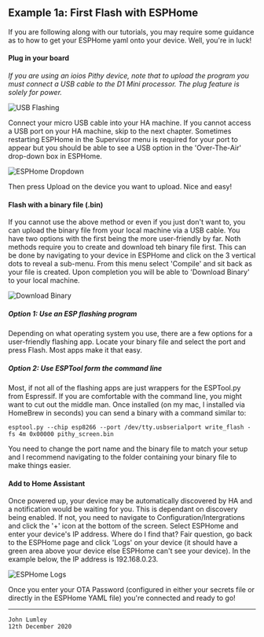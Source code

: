 ## Example 1a: First Flash with ESPHome
If you are following along with our tutorials, you may require some guidance as to how to get your ESPHome yaml onto your device. Well, you're in luck!

#### Plug in your board
*If you are using an ioios Pithy device, note that to upload the program you must connect a USB cable to the D1 Mini processor. The plug feature is solely for power.*

![USB Flashing](https://raw.githubusercontent.com/ioios-io/demos/main/Home%20Assistant%20with%20ESPHome/assets/FlashUSBMicro.png)

Connect your micro USB cable into your HA machine. If you cannot access a USB port on your HA machine, skip to the next chapter. Sometimes restarting ESPHome in the Supervisor menu is required for your port to appear but you should be able to see a USB option in the 'Over-The-Air' drop-down box in ESPHome.

![ESPHome Dropdown](https://raw.githubusercontent.com/ioios-io/demos/main/Home%20Assistant%20with%20ESPHome/assets/ESPHomeDropdown.png)

Then press Upload on the device you want to upload. Nice and easy!

#### Flash with a binary file (.bin)
If you cannot use the above method or even if you just don't want to, you can upload the binary file from your local machine via a USB cable. You have two options with the first being the more user-friendly by far.
Noth methods require you to create and download teh binary file first. This can be done by navigating to your device in ESPHome and click on the 3 vertical dots to reveal a sub-menu. From this menu select 'Compile' and sit back as your file is created. Upon completion you will be able to 'Download Binary' to your local machine.

![Download Binary](https://raw.githubusercontent.com/ioios-io/demos/main/Home%20Assistant%20with%20ESPHome/assets/DownloadBinary.png)

##### Option 1: Use an ESP flashing program
Depending on what operating system you use, there are a few options for a user-friendly flashing app. Locate your binary file and select the port and press Flash. Most apps make it that easy.

##### Option 2: Use ESPTool form the command line
Most, if not all of the flashing apps are just wrappers for the ESPTool.py from Espressif. If you are comfortable with the command line, you might want to cut out the middle man. Once installed (on my mac, I installed via HomeBrew in seconds) you can send a binary with a command similar to:
```
esptool.py --chip esp8266 --port /dev/tty.usbserialport write_flash -fs 4m 0x00000 pithy_screen.bin

```

You need to change the port name and the binary file to match your setup and I recommend navigating to the folder containing your binary file to make things easier.

#### Add to Home Assistant
Once powered up, your device may be automatically discovered by HA and a notification would be waiting for you. This is dependant on discovery being enabled. If not, you need to navigate to Configuration/Intergrations and click the '+' icon at the bottom of the screen. Select ESPHome and enter your device's IP address. Where do I find that? Fair question, go back to the ESPHome page and click 'Logs' on your device (it should have a green area above your device else ESPHome can't see your device). In the example below, the IP address is 192.168.0.23.

![ESPHome Logs](https://raw.githubusercontent.com/ioios-io/demos/main/Home%20Assistant%20with%20ESPHome/assets/ESPHomeLogs.png)

Once you enter your OTA Password (configured in either your secrets file or directly in the ESPHome YAML file) you're connected and ready to go!

___

```
John Lumley
12th December 2020
```